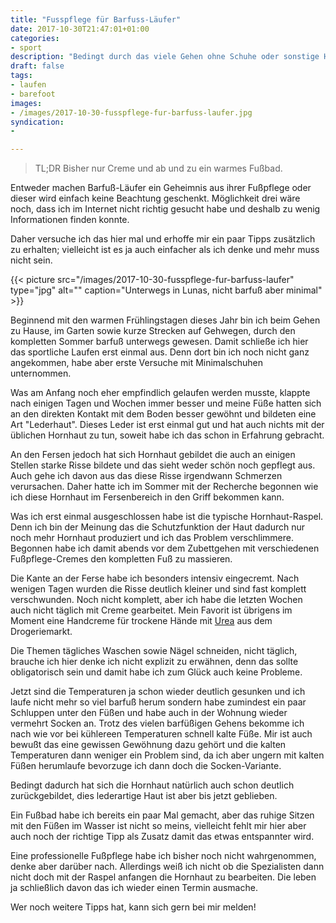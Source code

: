 ```yaml
---
title: "Fusspflege für Barfuss-Läufer"
date: 2017-10-30T21:47:01+01:00
categories:
- sport
description: "Bedingt durch das viele Gehen ohne Schuhe oder sonstige Hilfsmittel diesen Sommer haben meine Füße ordentlich gelitten. Die Suche nach einer Pflege…"
draft: false
tags:
- laufen
- barefoot
images:
- /images/2017-10-30-fusspflege-fur-barfuss-laufer.jpg
syndication:
-

---
```


> TL;DR Bisher nur Creme und ab und zu ein warmes Fußbad.

Entweder machen Barfuß-Läufer ein Geheimnis aus ihrer Fußpflege oder dieser wird einfach keine Beachtung geschenkt. Möglichkeit drei wäre noch, dass ich im Internet nicht richtig gesucht habe und deshalb zu wenig Informationen finden konnte.

Daher versuche ich das hier mal und erhoffe mir ein paar Tipps zusätzlich zu erhalten; vielleicht ist es ja auch einfacher als ich denke und mehr muss nicht sein.

{{< picture src="/images/2017-10-30-fusspflege-fur-barfuss-laufer" type="jpg" alt="" caption="Unterwegs in Lunas, nicht barfuß aber minimal" >}}

Beginnend mit den warmen Frühlingstagen dieses Jahr bin ich beim Gehen zu Hause, im Garten sowie kurze Strecken auf Gehwegen, durch den kompletten Sommer barfuß unterwegs gewesen. Damit schließe ich hier das sportliche Laufen erst einmal aus. Denn dort bin ich noch nicht ganz angekommen, habe aber erste Versuche mit Minimalschuhen unternommen.

Was am Anfang noch eher empfindlich gelaufen werden musste, klappte nach einigen Tagen und Wochen immer besser und meine Füße hatten sich an den direkten Kontakt mit dem Boden besser gewöhnt und bildeten eine Art "Lederhaut". Dieses Leder ist erst einmal gut und hat auch nichts mit der üblichen Hornhaut zu tun, soweit habe ich das schon in Erfahrung gebracht.

An den Fersen jedoch hat sich Hornhaut gebildet die auch an einigen Stellen starke Risse bildete und das sieht weder schön noch gepflegt aus. Auch gehe ich davon aus das diese Risse irgendwann Schmerzen verursachen. Daher hatte ich im Sommer mit der Recherche begonnen wie ich diese Hornhaut im Fersenbereich in den Griff bekommen kann.

Was ich erst einmal ausgeschlossen habe ist die typische Hornhaut-Raspel. Denn ich bin der Meinung das die Schutzfunktion der Haut dadurch nur noch mehr Hornhaut produziert und ich das Problem verschlimmere. Begonnen habe ich damit abends vor dem Zubettgehen mit verschiedenen Fußpflege-Cremes den kompletten Fuß zu massieren.

Die Kante an der Ferse habe ich besonders intensiv eingecremt. Nach wenigen Tagen wurden die Risse deutlich kleiner und sind fast komplett verschwunden. Noch nicht komplett, aber ich habe die letzten Wochen auch nicht täglich mit Creme gearbeitet. Mein Favorit ist übrigens im Moment eine Handcreme für trockene Hände mit [Urea](https://de.wikipedia.org/wiki/Harnstoff) aus dem Drogeriemarkt.

Die Themen tägliches Waschen sowie Nägel schneiden, nicht täglich, brauche ich hier denke ich nicht explizit zu erwähnen, denn das sollte obligatorisch sein und damit habe ich zum Glück auch keine Probleme.

Jetzt sind die Temperaturen ja schon wieder deutlich gesunken und ich laufe nicht mehr so viel barfuß herum sondern habe zumindest ein paar Schluppen unter den Füßen und habe auch in der Wohnung wieder vermehrt Socken an. Trotz des vielen barfüßigen Gehens bekomme ich nach wie vor bei kühlereen Temperaturen schnell kalte Füße. Mir ist auch bewußt das eine gewissen Gewöhnung dazu gehört und die kalten Temperaturen dann weniger ein Problem sind, da ich aber ungern mit kalten Füßen herumlaufe bevorzuge ich dann doch die Socken-Variante.

Bedingt dadurch hat sich die Hornhaut natürlich auch schon deutlich zurückgebildet, dies lederartige Haut ist aber bis jetzt geblieben.

Ein Fußbad habe ich bereits ein paar Mal gemacht, aber das ruhige Sitzen mit den Füßen im Wasser ist nicht so meins, vielleicht fehlt mir hier aber auch noch der richtige Tipp als Zusatz damit das etwas entspannter wird.

Eine professionelle Fußpflege habe ich bisher noch nicht wahrgenommen, denke aber darüber nach. Allerdings weiß ich nicht ob die Spezialisten dann nicht doch mit der Raspel anfangen die Hornhaut zu bearbeiten. Die leben ja schließlich davon das ich wieder einen Termin ausmache.

Wer noch weitere Tipps hat, kann sich gern bei mir melden!